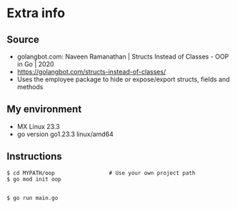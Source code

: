 # Extra info

## Source

- golangbot.com: Naveen Ramanathan | Structs Instead of Classes - OOP in Go | 2020
- https://golangbot.com/structs-instead-of-classes/
- Uses the employee package to hide or expose/export structs, fields and methods


## My environment

- MX Linux 23.3
- go version go1.23.3 linux/amd64


## Instructions

```
$ cd MYPATH/oop					# Use your own project path
$ go mod init oop


$ go run main.go
```

